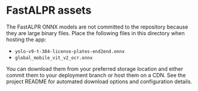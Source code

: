 # FastALPR assets

The FastALPR ONNX models are not committed to the repository because they are
large binary files. Place the following files in this directory when hosting the
app:

- `yolo-v9-t-384-license-plates-end2end.onnx`
- `global_mobile_vit_v2_ocr.onnx`

You can download them from your preferred storage location and either commit
them to your deployment branch or host them on a CDN. See the project README
for automated download options and configuration details.
